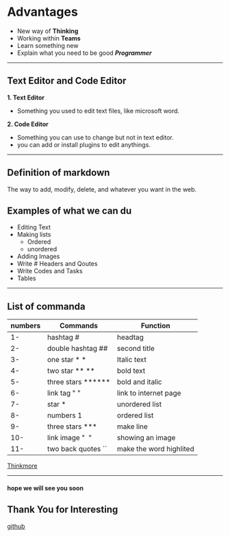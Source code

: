 # Advantages 

* New way of **Thinking**
* Working within **Teams**
* Learn something new
* Explain what you need to be good ***Programmer***

***

## Text Editor and Code Editor

**1. Text Editor**
* Something you used to edit text files, like microsoft word.

**2. Code Editor**
* Something you can use to change but not in text editor.
* you can add or install plugins to edit anythings.

***

## Definition of markdown
The way to add, modify, delete, and whatever you want in the web.

## Examples of what we can du
* Editing Text
* Making lists
   * Ordered 
   * unordered
* Adding Images
* Write # Headers and Qoutes
* Write Codes and Tasks
* Tables

***
## List of commanda

numbers | Commands | Function
------- | -------- | --------
1- | hashtag # | headtag
2- | double hashtag ## | second title
3- | one star * * | Italic text
4- | two star ** ** | bold text
5- | three stars ****** | bold and italic
6- | link tag " []() " | link to internet page
7- | star * | unordered list
8- | numbers 1 | ordered list
9- | three stars *** | make line
10- | link image " ![]() " | showing an image
11- | two back quotes `` | make the word highlited


[Thinkmore](http://cdn.shopify.com/s/files/1/0228/1478/5572/products/You_are_stronger_than_you_know...braver_than_you_think_quote_art_poster.jpg?v=1583063086)

***

#### hope we will see you soon

## Thank You for Interesting

[github](https://suhaibyounis.github.io/reading-notes/git)
